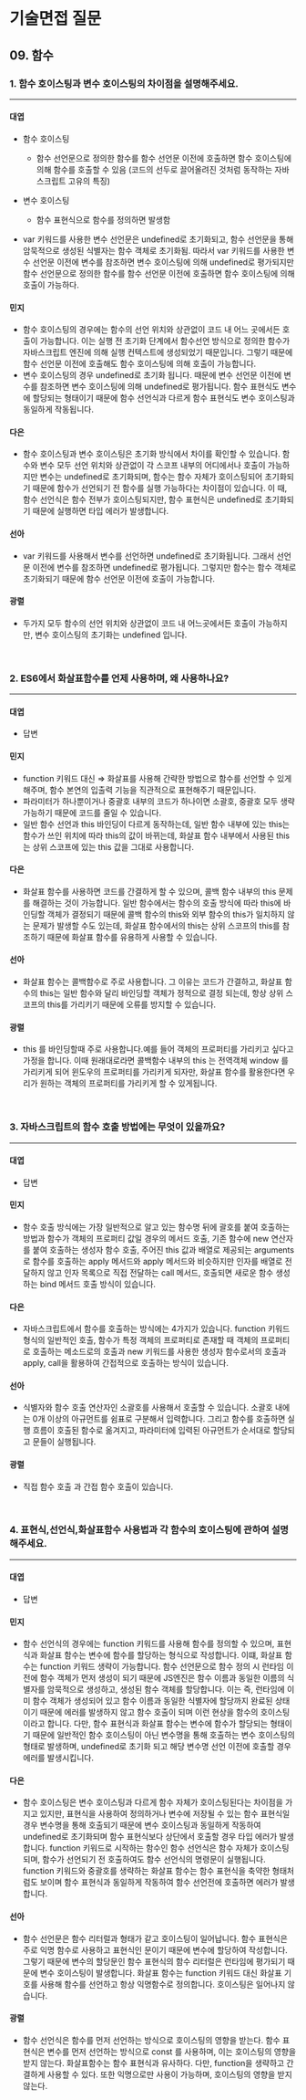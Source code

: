 # 기술면접 질문

## 09. 함수

### 1. 함수 호이스팅과 변수 호이스팅의 차이점을 설명해주세요.

<hr>

#### 대엽

- 함수 호이스팅

  - 함수 선언문으로 정의한 함수를 함수 선언문 이전에 호출하면 함수 호이스팅에 의해 함수를 호출할 수 있음 (코드의 선두로 끌어올려진 것처럼 동작하는 자바스크립트 고유의 특징)

- 변수 호이스팅

  - 함수 표현식으로 함수를 정의하면 발생함

- var 키워드를 사용한 변수 선언문은 undefined로 초기화되고, 함수 선언문을 통해 암묵적으로 생성된 식별자는 함수 객체로 초기화됨. 따라서 var 키워드를 사용한 변수 선언문 이전에 변수를 참조하면 변수 호이스팅에 의해 undefined로 평가되지만 함수 선언문으로 정의한 함수를 함수 선언문 이전에 호출하면 함수 호이스팅에 의해 호출이 가능하다.

#### 민지

- 함수 호이스팅의 경우에는 함수의 선언 위치와 상관없이 코드 내 어느 곳에서든 호출이 가능합니다.
  이는 실행 전 초기화 단계에서 함수선언 방식으로 정의한 함수가 자바스크립트 엔진에 의해 실행 컨텍스트에 생성되었기 때문입니다.
  그렇기 때문에 함수 선언문 이전에 호출해도 함수 호이스팅에 의해 호출이 가능합니다.
- 변수 호이스팅의 경우 undefined로 초기화 됩니다. 때문에 변수 선언문 이전에 변수를 참조하면 변수 호이스팅에 의해 undefined로 평가됩니다.
  함수 표현식도 변수에 할당되는 형태이기 때문에 함수 선언식과 다르게 함수 표현식도 변수 호이스팅과 동일하게 작동됩니다.

#### 다은

- 함수 호이스팅과 변수 호이스팅은 초기화 방식에서 차이를 확인할 수 있습니다. 함수와 변수 모두 선언 위치와 상관없이 각 스코프 내부의 어디에서나 호출이 가능하지만 변수는 undefined로 초기화되며, 함수는 함수 자체가 호이스팅되어 초기화되기 때문에 함수가 선언되기 전 함수를 실행 가능하다는 차이점이 있습니다. 이 때, 함수 선언식은 함수 전부가 호이스팅되지만, 함수 표현식은 undefined로 초기화되기 때문에 실행하면 타입 에러가 발생합니다.

#### 선아

- var 키워드를 사용해서 변수를 선언하면 undefined로 초기화됩니다. 그래서 선언문 이전에 변수를 참조하면 undefined로 평가됩니다. 그렇지만 함수는 함수 객체로 초기화되기 때문에 함수 선언문 이전에 호출이 가능합니다.

#### 광렬

- 두가지 모두 함수의 선언 위치와 상관없이 코드 내 어느곳에서든 호출이 가능하지만, 변수 호이스팅의 초기화는 undefined 입니다.

<br>

### 2. ES6에서 화살표함수를 언제 사용하며, 왜 사용하나요?

<hr>

#### 대엽

- 답변

#### 민지

- function 키워드 대신 ⇒ 화살표를 사용해 간략한 방법으로 함수를 선언할 수 있게 해주며, 함수 본연의 입출력 기능을 직관적으로 표현해주기 때문입니다.
- 파라미터가 하나뿐이거나 중괄호 내부의 코드가 하나이면 소괄호, 중괄호 모두 생략 가능하기 때문에 코드를 줄일 수 있습니다.
- 일반 함수 선언과 this 바인딩이 다르게 동작하는데, 일반 함수 내부에 있는 this는 함수가 쓰인 위치에 따라 this의 값이 바뀌는데, 화살표 함수 내부에서 사용된 this는 상위 스코프에 있는 this 값을 그대로 사용합니다.

#### 다은

- 화살표 함수를 사용하면 코드를 간결하게 할 수 있으며, 콜백 함수 내부의 this 문제를 해결하는 것이 가능합니다. 일반 함수에서는 함수의 호출 방식에 따라 this에 바인딩할 객체가 결정되기 때문에 콜백 함수의 this와 외부 함수의 this가 일치하지 않는 문제가 발생할 수도 있는데, 화살표 함수에서의 this는 상위 스코프의 this를 참조하기 때문에 화살표 함수를 유용하게 사용할 수 있습니다.

#### 선아

- 화살표 함수는 콜백함수로 주로 사용합니다. 그 이유는 코드가 간결하고, 화살표 함수의 this는 일반 함수와 달리 바인딩할 객체가 정적으로 결정 되는데, 항상 상위 스코프의 this를 가리키기 때문에 오류를 방지할 수 있습니다.

#### 광렬

- this 를 바인딩할때 주로 사용합니다.예를 들어 객체의 프로퍼티를 가리키고 싶다고 가정을 합니다. 이때 원래대로라면 콜백함수 내부의 this 는 전역객체 window 를 가리키게 되어 윈도우의 프로퍼티를 가리키게 되자만, 화살표 함수를 활용한다면 우리가 원하는 객체의 프로퍼티를 가리키게 할 수 있게됩니다.

<br>

### 3. 자바스크립트의 함수 호출 방법에는 무엇이 있을까요?

<hr>

#### 대엽

- 답변

#### 민지

- 함수 호출 방식에는 가장 일반적으로 알고 있는 함수명 뒤에 괄호를 붙여 호출하는 방법과
  함수가 객체의 프로퍼티 값일 경우의 메서드 호출,
  기존 함수에 new 연산자를 붙여 호출하는 생성자 함수 호출,
  주어진 this 값과 배열로 제공되는 arguments 로 함수를 호출하는 apply 메서드와
  apply 메서드와 비슷하지만 인자를 배열로 전달하지 않고 인자 목록으로 직접 전달하는 call 메서드,
  호출되면 새로운 함수 생성하는 bind 메서드 호출 방식이 있습니다.

#### 다은

- 자바스크립트에서 함수를 호출하는 방식에는 4가지가 있습니다. function 키워드 형식의 일반적인 호출, 함수가 특정 객체의 프로퍼티로 존재할 때 객체의 프로퍼티로 호출하는 메소드로의 호출과 new 키워드를 사용한 생성자 함수로서의 호출과 apply, call을 활용하여 간접적으로 호출하는 방식이 있습니다.

#### 선아

- 식별자와 함수 호출 연산자인 소괄호를 사용해서 호출할 수 있습니다. 소괄호 내에는 0개 이상의 아규먼트를 쉼표로 구분해서 입력합니다. 그리고 함수를 호출하면 실행 흐름이 호출된 함수로 옮겨지고, 파라미터에 입력된 아규먼트가 순서대로 할당되고 문들이 실행됩니다.

#### 광렬

- 직접 함수 호출 과 간접 함수 호출이 있습니다.

<br>

### 4. 표현식,선언식,화살표함수 사용법과 각 함수의 호이스팅에 관하여 설명해주세요.

<hr>

#### 대엽

- 답변

#### 민지

- 함수 선언식의 경우에는 function 키워드를 사용해 함수를 정의할 수 있으며,
  표현식과 화살표 함수는 변수에 함수를 할당하는 형식으로 작성합니다.
  이떄, 화살표 함수는 function 키워드 생략이 가능합니다.
  함수 선언문으로 함수 정의 시 런타임 이전에 함수 객체가 먼저 생성이 되기 때문에
  JS엔진은 함수 이름과 동일한 이름의 식별자를 암묵적으로 생성하고, 생성된 함수 객체를 할당합니다.
  이는 즉, 런타임에 이미 함수 객체가 생성되어 있고 함수 이름과 동일한 식별자에 할당까지 완료된 상태이기 때문에 에러를 발생하지 않고 함수 호출이 되며
  이런 현상을 함수의 호이스팅이라고 합니다.
  다만, 함수 표현식과 화살표 함수는 변수에 함수가 할당되는 형태이기 때문에
  일반적인 함수 호이스팅이 아닌 변수명을 통해 호출하는 변수 호이스팅의 형태로 발생하며, undefined로 초기화 되고
  해당 변수명 선언 이전에 호출할 경우 에러를 발생시킵니다.

#### 다은

- 함수 호이스팅은 변수 호이스팅과 다르게 함수 자체가 호이스팅된다는 차이점을 가지고 있지만, 표현식을 사용하여 정의하거나 변수에 저장될 수 있는 함수 표현식일 경우 변수명을 통해 호출되기 때문에 변수 호이스팅과 동일하게 작동하여 undefined로 초기화되며 함수 표현식보다 상단에서 호출할 경우 타입 에러가 발생합니다. function 키워드로 시작하는 함수인 함수 선언식은 함수 자체가 호이스팅되며, 함수가 선언되기 전 호출하여도 함수 선언식의 명령문이 실행됩니다. function 키워드와 중괄호를 생략하는 화살표 함수는 함수 표현식을 축약한 형태처럼도 보이며 함수 표현식과 동일하게 작동하여 함수 선언전에 호출하면 에러가 발생합니다.

#### 선아

- 함수 선언문은 함수 리터럴과 형태가 같고 호이스팅이 일어납니다. 함수 표현식은 주로 익명 함수로 사용하고 표현식인 문이기 때문에 변수에 할당하여 작성합니다. 그렇기 때문에 변수의 할당문인 함수 표현식의 함수 리터럴은 런타임에 평가되기 때문에 변수 호이스팅이 발생합니다. 화살표 함수는 function 키워드 대신 화살표 기호를 사용해 함수를 선언하고 항상 익명함수로 정의합니다. 호이스팅은 일어나지 않습니다.

#### 광렬

- 함수 선언식은 함수를 먼저 선언하는 방식으로 호이스팅의 영향을 받는다. 함수 표현식은 변수를 먼저 선언하는 방식으로 const 를 사용하며, 이는 호이스팅의 영향을 받지 않는다. 화살표함수는 함수 표현식과 유사하다. 다만, function을 생략하고 간결하게 사용할 수 있다. 또한 익명으로만 사용이 가능하며, 호이스팅의 영향을 받지 않는다.
